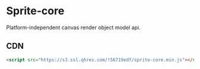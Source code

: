 # Sprite-core

Platform-independent canvas render object model api.

## CDN

```html
<script src="https://s3.ssl.qhres.com/!56719edf/sprite-core.min.js"></script>
```
